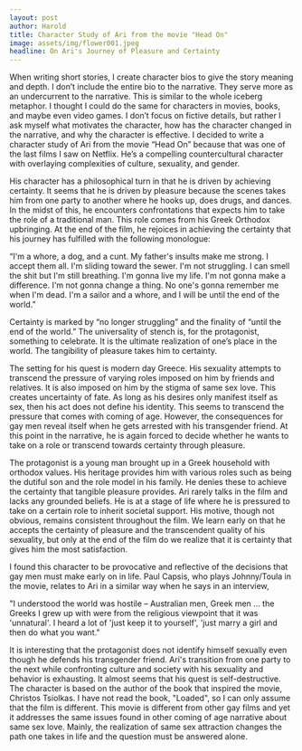 ```yaml
---
layout: post
author: Harold
title: Character Study of Ari from the movie "Head On"
image: assets/img/flower001.jpeg
headline: On Ari's Journey of Pleasure and Certainty
---
```


When writing short stories, I create character bios to give the story meaning and depth. I don’t include the entire bio to the narrative. They serve more as an undercurrent to the narrative. This is similar to the whole iceberg metaphor. I thought I could do the same for characters in movies, books, and maybe even video games. I don’t focus on fictive details, but rather I ask myself what motivates the character, how has the character changed in the narrative, and why the character is effective. I decided to write a character study of Ari from the movie “Head On” because that was one of the last films I saw on Netflix. He’s a compelling countercultural character with overlaying complexities of culture, sexuality, and gender. 

His character has a philosophical turn in that he is driven by achieving certainty. It seems that he is driven by pleasure because the scenes takes him from one party to another where he hooks up, does drugs, and dances. In the midst of this, he encounters confrontations that expects him to take the role of a traditional man. This role comes from his Greek Orthodox upbringing. At the end of the film, he rejoices in achieving the certainty that his journey has fulfilled with the following monologue:  

“I'm a whore, a dog, and a cunt. My father's insults make me strong. I accept them all. I'm sliding toward the sewer. I'm not struggling. I can smell the shit but I'm still breathing. I'm gonna live my life. I'm not gonna make a difference. I'm not gonna change a thing. No one's gonna remember me when I'm dead. I'm a sailor and a whore, and I will be until the end of the world.”   

Certainty is marked by “no longer struggling” and the finality of “until the end of the world.” The universality of stench is, for the protagonist, something to celebrate. It is the ultimate realization of one’s place in the world. The tangibility of pleasure takes him to certainty. 

The setting for his quest is modern day Greece. His sexuality attempts to transcend the pressure of varying roles imposed on him by friends and relatives. It is also imposed on him by the stigma of same sex love. This creates uncertainty of fate. As long as his desires only manifest itself as sex, then his act does not define his identity. This seems to transcend the pressure that comes with coming of age. However, the consequences for gay men reveal itself when he gets arrested with his transgender friend. At this point in the narrative, he is again forced to decide whether he wants to take on a role or transcend towards certainty through pleasure. 

The protagonist is a young man brought up in a Greek household with orthodox values. His heritage provides him with various roles such as being the dutiful son and the role model in his family. He denies these to achieve the certainty that tangible pleasure provides. Ari rarely talks in the film and lacks any grounded beliefs. He is at a stage of life where he is pressured to take on a certain role to inherit societal support. His motive, though not obvious, remains consistent throughout the film. We learn early on that he accepts the certainty of pleasure and the transcendent quality of his sexuality, but only at the end of the film do we realize that it is certainty that gives him the most satisfaction. 

I found this character to be provocative and reflective of the decisions that gay men must make early on in life. Paul Capsis, who plays Johnny/Toula in the movie, relates to Ari in a similar way when he says in an interview, 

"I understood the world was hostile – Australian men, Greek men … the Greeks I grew up with were from the religious viewpoint that it was 'unnatural'. I heard a lot of 'just keep it to yourself', 'just marry a girl and then do what you want."

It is interesting that the protagonist does not identify himself sexually even though he defends his transgender friend. Ari's transition from one party to the next while confronting culture and society with his sexuality and behavior is exhausting. It almost seems that his quest is self-destructive. The character is based on the author of the book that inspired the movie, Christos Tsiolkas. I have not read the book, "Loaded", so I can only assume that the film is different. This movie is different from other gay films and yet it addresses the same issues found in other coming of age narrative about same sex love. Mainly, the realization of same sex attraction changes the path one takes in life and the question must be answered alone.  
